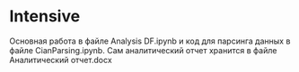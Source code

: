 # Intensive
Основная работа в файле Analysis DF.ipynb и код для парсинга данных в файле CianParsing.ipynb. Сам аналитический отчет хранится в файле Аналитический отчет.docx
